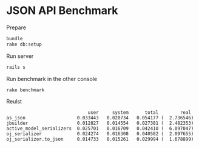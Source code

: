 # JSON API Benchmark
Prepare
```Bash
bundle
rake db:setup
```

Run server
```Bash
rails s
```

Run benchmark in the other console
```Bash
rake benchmark
```

Reulst
```
                              user     system      total        real
as_json                   0.033443   0.020734   0.054177 (  2.736546)
jbuilder                  0.012827   0.014554   0.027381 (  2.482353)
active_model_serializers  0.025701   0.016709   0.042410 (  6.097047)
oj_serializer             0.024274   0.016308   0.040582 (  2.097655)
oj_serializer.to_json     0.014733   0.015261   0.029994 (  1.678899)
```
